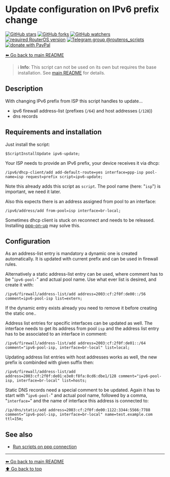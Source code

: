 Update configuration on IPv6 prefix change
==========================================

[![GitHub stars](https://img.shields.io/github/stars/eworm-de/routeros-scripts?logo=GitHub&style=flat&color=red)](https://github.com/eworm-de/routeros-scripts/stargazers)
[![GitHub forks](https://img.shields.io/github/forks/eworm-de/routeros-scripts?logo=GitHub&style=flat&color=green)](https://github.com/eworm-de/routeros-scripts/network)
[![GitHub watchers](https://img.shields.io/github/watchers/eworm-de/routeros-scripts?logo=GitHub&style=flat&color=blue)](https://github.com/eworm-de/routeros-scripts/watchers)
[![required RouterOS version](https://img.shields.io/badge/RouterOS-7.14-yellow?style=flat)](https://mikrotik.com/download/changelogs/)
[![Telegram group @routeros_scripts](https://img.shields.io/badge/Telegram-%40routeros__scripts-%2326A5E4?logo=telegram&style=flat)](https://t.me/routeros_scripts)
[![donate with PayPal](https://img.shields.io/badge/Like_it%3F-Donate!-orange?logo=githubsponsors&logoColor=orange&style=flat)](https://www.paypal.com/cgi-bin/webscr?cmd=_s-xclick&hosted_button_id=A4ZXBD6YS2W8J)

[⬅️ Go back to main README](../README.md)

> ℹ️ **Info**: This script can not be used on its own but requires the base
> installation. See [main README](../README.md) for details.

Description
-----------

With changing IPv6 prefix from ISP this script handles to update...

* ipv6 firewall address-list (prefixes (`/64`) and host addresses (`/128`))
* dns records

Requirements and installation
-----------------------------

Just install the script:

    $ScriptInstallUpdate ipv6-update;

Your ISP needs to provide an IPv6 prefix, your device receives it via dhcp:

    /ipv6/dhcp-client/add add-default-route=yes interface=ppp-isp pool-name=isp request=prefix script=ipv6-update;

Note this already adds this script as `script`. The pool name (here: "`isp`")
is important, we need it later.

Also this expects there is an address assigned from pool to an interface:

    /ipv6/address/add from-pool=isp interface=br-local;

Sometimes dhcp client is stuck on reconnect and needs to be released.
Installing [ppp-on-up](ppp-on-up.md) may solve this.

Configuration
-------------

As an address-list entry is mandatory a dynamic one is created automatically.
It is updated with current prefix and can be used in firewall rules.

Alternatively a static address-list entry can be used, where comment has to
be "`ipv6-pool-`" and actual pool name. Use what ever list is desired, and
create it with:

    /ipv6/firewall/address-list/add address=2003:cf:2f0f:de00::/56 comment=ipv6-pool-isp list=extern;

If the dynamic entry exists already you need to remove it before creating
the static one..

Address list entries for specific interfaces can be updated as well. The
interface needs to get its address from pool `isp` and the address list entry
has to be associated to an interface in comment:

    /ipv6/firewall/address-list/add address=2003:cf:2f0f:de01::/64 comment="ipv6-pool-isp, interface=br-local" list=local;

Updating address list entries with host addresses works as well, the new
prefix is combinded with given suffix then:

    /ipv6/firewall/address-list/add address=2003:cf:2f0f:de01:e3e0:f8fa:8cd6:dbe1/128 comment="ipv6-pool-isp, interface=br-local" list=hosts;

Static DNS records need a special comment to be updated. Again it has to
start with "`ipv6-pool-`" and actual pool name, followed by a comma,
"`interface=`" and the name of interface this address is connected to:

    /ip/dns/static/add address=2003:cf:2f0f:de00:1122:3344:5566:7788 comment="ipv6-pool-isp, interface=br-local" name=test.example.com ttl=15m;

See also
--------

* [Run scripts on ppp connection](ppp-on-up.md)

---
[⬅️ Go back to main README](../README.md)  
[⬆️ Go back to top](#top)
